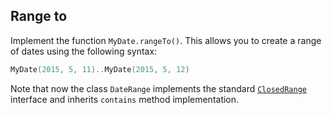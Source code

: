 ## Range to

Implement the function `MyDate.rangeTo()`.
This allows you to create a range of dates using the following syntax:

```kotlin
MyDate(2015, 5, 11)..MyDate(2015, 5, 12)
```

Note that now the class `DateRange` implements the standard
[`ClosedRange`](https://kotlinlang.org/api/latest/jvm/stdlib/kotlin/-closed-range/)
interface and inherits `contains` method implementation.